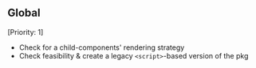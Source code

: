 ## Global

[Priority: 1]

- Check for a child-components' rendering strategy
- Check feasibility & create a legacy `<script>`-based version of the pkg
